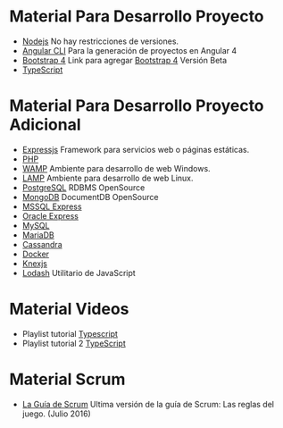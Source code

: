 # **Material Para Desarrollo Proyecto**
* [Nodejs](https://nodejs.org/es/) No hay restricciones de versiones.
* [Angular CLI](https://cli.angular.io/) Para la generación de proyectos en Angular 4
* [Bootstrap 4](https://stackoverflow.com/questions/37649164/how-to-add-bootstrap-to-an-angular-cli-project) Link para agregar [Bootstrap 4](https://getbootstrap.com/) Versión Beta
* [TypeScript](https://www.typescriptlang.org/)

# **Material Para Desarrollo Proyecto Adicional**
* [Expressjs](https://expressjs.com/) Framework para servicios web o páginas estáticas.
* [PHP](http://php.net/)
* [WAMP](http://www.wampserver.com/en/) Ambiente para desarrollo de web Windows.
* [LAMP](https://www.linux.com/learn/easy-lamp-server-installation) Ambiente para desarrollo de web Linux.
* [PostgreSQL](https://www.postgresql.org/) RDBMS OpenSource
* [MongoDB](https://www.mongodb.com/) DocumentDB OpenSource
* [MSSQL Express](https://www.microsoft.com/en-us/sql-server/sql-server-editions-express)
* [Oracle Express](http://www.oracle.com/technetwork/database/database-technologies/express-edition/overview/index.html)
* [MySQL](https://www.mysql.com/)
* [MariaDB](https://mariadb.org/)
* [Cassandra](http://cassandra.apache.org/)
* [Docker](https://www.docker.com/)
* [Knexjs](http://knexjs.org/)
* [Lodash](https://lodash.com/) Utilitario de JavaScript

# **Material Videos**
* Playlist tutorial [Typescript](https://www.youtube.com/playlist?list=PLBdkl5-ytBTw28OJMumO-iUxYnShbhqwO)
* Playlist tutorial 2 [TypeScript](https://www.youtube.com/playlist?list=PLCKuOXG0bPi2J-C0WPRZdHTG6pareIvV2)

# **Material Scrum**
* [La Guía de Scrum](http://www.scrumguides.org/docs/scrumguide/v2016/2016-Scrum-Guide-Spanish.pdf#zoom=100) Ultima versión de la guía de Scrum: Las reglas del juego. (Julio 2016)